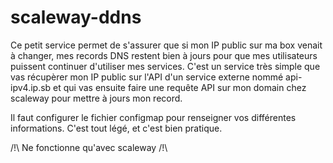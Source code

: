# scaleway-ddns
Ce petit service permet de s'assurer que si mon IP public sur ma box venait à changer, mes records DNS restent bien à jours pour que mes utilisateurs puissent continuer d'utiliser mes services.
C'est un service très simple que vas récupèrer mon IP public sur l'API d'un service externe nommé api-ipv4.ip.sb et qui vas ensuite faire une requête API sur mon domain chez scaleway pour mettre à jours mon record.

Il faut configurer le fichier configmap pour renseigner vos différentes informations.
C'est tout légé, et c'est bien pratique.

/!\ Ne fonctionne qu'avec scaleway /!\